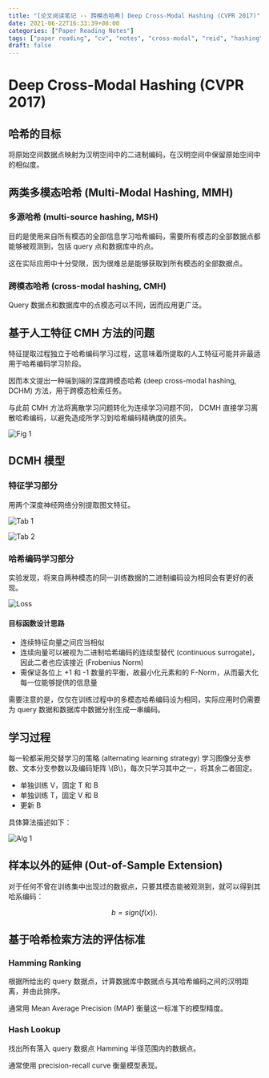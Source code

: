 ```yaml
---
title: "[论文阅读笔记 -- 跨模态哈希] Deep Cross-Modal Hashing (CVPR 2017)"
date: 2021-06-22T16:33:39+08:00
categories: ["Paper Reading Notes"]
tags: ["paper reading", "cv", "notes", "cross-modal", "reid", "hashing"]
draft: false
---
```


# Deep Cross-Modal Hashing (CVPR 2017)

## 哈希的目标
将原始空间数据点映射为汉明空间中的二进制编码，在汉明空间中保留原始空间中的相似度。  

## 两类多模态哈希 (Multi-Modal Hashing, MMH)

### 多源哈希 (multi-source hashing, MSH)

目的是使用来自所有模态的全部信息学习哈希编码，需要所有模态的全部数据点都能够被观测到，包括 query 点和数据库中的点。  

这在实际应用中十分受限，因为很难总是能够获取到所有模态的全部数据点。  

### 跨模态哈希 (cross-modal hashing, CMH)

Query 数据点和数据库中的点模态可以不同，因而应用更广泛。  

## 基于人工特征 CMH 方法的问题

特征提取过程独立于哈希编码学习过程，这意味着所提取的人工特征可能并非最适用于哈希编码学习阶段。  

因而本文提出一种端到端的深度跨模态哈希 (deep cross-modal hashing, DCHM) 方法，用于跨模态检索任务。  

与此前 CMH 方法将离散学习问题转化为连续学习问题不同， DCMH 直接学习离散哈希编码，以避免造成所学习到哈希编码精确度的损失。  

![Fig 1](/images/2021/PRN16/1.png)

## DCMH 模型

### 特征学习部分

用两个深度神经网络分别提取图文特征。  

![Tab 1](/images/2021/PRN16/T1.png)

![Tab 2](/images/2021/PRN16/T2.png)

### 哈希编码学习部分

实验发现，将来自两种模态的同一训练数据的二进制编码设为相同会有更好的表现。  

![Loss](/images/2021/PRN16/2.png)

#### 目标函数设计思路
+ 连续特征向量之间应当相似
+ 连续向量可以被视为二进制哈希编码的连续型替代 (continuous surrogate)，因此二者也应该接近 (Frobenius Norm)
+ 需保证各位上 +1 和 -1 数量的平衡，故最小化元素和的 F-Norm，从而最大化每一位能够提供的信息量

需要注意的是，仅仅在训练过程中的多模态哈希编码设为相同，实际应用时仍需要为 query 数据和数据库中数据分别生成一串编码。  

## 学习过程

每一轮都采用交替学习的策略 (alternating learning strategy) 学习图像分支参数、文本分支参数以及编码矩阵 \\(B\\)，每次只学习其中之一，将其余二者固定。  

+ 单独训练 V，固定 T 和 B
+ 单独训练 T，固定 V 和 B
+ 更新 B

具体算法描述如下：  

![Alg 1](/images/2021/PRN16/A1.png)

## 样本以外的延伸 (Out-of-Sample Extension)

对于任何不曾在训练集中出现过的数据点，只要其模态能被观测到，就可以得到其哈系编码：  

$$b = sign(f(x)).$$

## 基于哈希检索方法的评估标准

### Hamming Ranking

根据所给出的 query 数据点，计算数据库中数据点与其哈希编码之间的汉明距离，并由此排序。  

通常用 Mean Average Precision (MAP) 衡量这一标准下的模型精度。  

### Hash Lookup

找出所有落入 query 数据点 Hamming 半径范围内的数据点。  

通常使用 precision-recall curve 衡量模型表现。  
